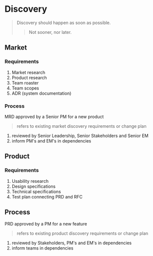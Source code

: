 # Discovery
> Discovery should happen as soon as possible.
> >Not sooner, nor later.

## Market 
### Requirements
1. Market research
2. Product research
3. Team roaster
4. Team scopes
5. ADR (system documentation)

### Process
MRD approved by a Senior PM for a new product
> refers to existing market discovery requirements or change plan
1. reviewed by Senior Leadership, Senior Stakeholders and Senior EM
2. inform PM's and EM's in dependencies


## Product
### Requirements
1. Usability research
2. Design specifications
3. Technical specifications
4. Test plan connecting PRD and RFC

## Process
PRD approved by a PM for a new feature
> refers to existing product discovery requirements or change plan
1. reviewed by Stakeholders, PM's and EM's in dependencies
2. inform teams in dependencies
